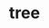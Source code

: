 ---
title: "tree"
layout: cache
categories: [package, develop]
meta: {"compilers": ["apple-clang@=15.0.0", "gcc@=10.2.1", "gcc@=10.5.0", "gcc@=13.3.0", "gcc@=7.5.0"], "num_specs": 11, "num_specs_by_stack": {"developer-tools": 1, "developer-tools-aarch64-linux-gnu": 4, "developer-tools-darwin": 1, "developer-tools-manylinux2014": 1, "developer-tools-x86_64_v3-linux-gnu": 4, "root": 11}, "oss": ["centos7", "rhel8", "ubuntu18.04", "ventura"], "platforms": ["darwin", "linux"], "stacks": ["developer-tools", "developer-tools-aarch64-linux-gnu", "developer-tools-darwin", "developer-tools-manylinux2014", "developer-tools-x86_64_v3-linux-gnu", "root"], "targets": ["aarch64", "x86_64_v3"], "versions": ["2.1.0"]}
spec_details: [{"compiler": "apple-clang@=15.0.0", "hash": "cs2hid6wpkylphdxp3ozhaymepvfjovh", "os": "ventura", "platform": "darwin", "size": "-", "stacks": ["developer-tools-darwin", "root"], "tarball": "https://binaries.spack.io/develop/build_cache/darwin-ventura-aarch64/apple-clang-15.0.0/tree-2.1.0/darwin-ventura-aarch64-apple-clang-15.0.0-tree-2.1.0-cs2hid6wpkylphdxp3ozhaymepvfjovh.spack", "target": "aarch64", "variants": ["build_system=generic"], "versions": ["2.1.0"]}, {"compiler": "gcc@=10.2.1", "hash": "fnngljwyi2vesfq2flptdke5w52ulw3k", "os": "centos7", "platform": "linux", "size": "-", "stacks": ["developer-tools-manylinux2014", "root"], "tarball": "https://binaries.spack.io/develop/build_cache/linux-centos7-x86_64_v3/gcc-10.2.1/tree-2.1.0/linux-centos7-x86_64_v3-gcc-10.2.1-tree-2.1.0-fnngljwyi2vesfq2flptdke5w52ulw3k.spack", "target": "x86_64_v3", "variants": ["build_system=generic"], "versions": ["2.1.0"]}, {"compiler": "gcc@=10.5.0", "hash": "iapxypfw4zte5kqai34jfp3bwsna2nuo", "os": "centos7", "platform": "linux", "size": "-", "stacks": ["developer-tools-x86_64_v3-linux-gnu", "root"], "tarball": "https://binaries.spack.io/develop/build_cache/linux-centos7-x86_64_v3/gcc-10.5.0/tree-2.1.0/linux-centos7-x86_64_v3-gcc-10.5.0-tree-2.1.0-iapxypfw4zte5kqai34jfp3bwsna2nuo.spack", "target": "x86_64_v3", "variants": ["build_system=generic"], "versions": ["2.1.0"]}, {"compiler": "gcc@=10.5.0", "hash": "lcofzl55isoxtt6lg5jqhpsb5unum27k", "os": "centos7", "platform": "linux", "size": "-", "stacks": ["developer-tools-x86_64_v3-linux-gnu", "root"], "tarball": "https://binaries.spack.io/develop/build_cache/linux-centos7-x86_64_v3/gcc-10.5.0/tree-2.1.0/linux-centos7-x86_64_v3-gcc-10.5.0-tree-2.1.0-lcofzl55isoxtt6lg5jqhpsb5unum27k.spack", "target": "x86_64_v3", "variants": ["build_system=generic"], "versions": ["2.1.0"]}, {"compiler": "gcc@=10.5.0", "hash": "ltqnlyiodbrhmwwr5po4rejhs25csmw7", "os": "centos7", "platform": "linux", "size": "-", "stacks": ["developer-tools-x86_64_v3-linux-gnu", "root"], "tarball": "https://binaries.spack.io/develop/build_cache/linux-centos7-x86_64_v3/gcc-10.5.0/tree-2.1.0/linux-centos7-x86_64_v3-gcc-10.5.0-tree-2.1.0-ltqnlyiodbrhmwwr5po4rejhs25csmw7.spack", "target": "x86_64_v3", "variants": ["build_system=generic"], "versions": ["2.1.0"]}, {"compiler": "gcc@=10.5.0", "hash": "t7lecfk7e5oauo7zjksfykppsw6wsr4b", "os": "centos7", "platform": "linux", "size": "-", "stacks": ["developer-tools-x86_64_v3-linux-gnu", "root"], "tarball": "https://binaries.spack.io/develop/build_cache/linux-centos7-x86_64_v3/gcc-10.5.0/tree-2.1.0/linux-centos7-x86_64_v3-gcc-10.5.0-tree-2.1.0-t7lecfk7e5oauo7zjksfykppsw6wsr4b.spack", "target": "x86_64_v3", "variants": ["build_system=generic"], "versions": ["2.1.0"]}, {"compiler": "gcc@=13.3.0", "hash": "6ad24pjhx4yxt6ajs4ysjfefn7czi5l6", "os": "rhel8", "platform": "linux", "size": "-", "stacks": ["developer-tools-aarch64-linux-gnu", "root"], "tarball": "https://binaries.spack.io/develop/build_cache/linux-rhel8-aarch64/gcc-13.3.0/tree-2.1.0/linux-rhel8-aarch64-gcc-13.3.0-tree-2.1.0-6ad24pjhx4yxt6ajs4ysjfefn7czi5l6.spack", "target": "aarch64", "variants": ["build_system=generic"], "versions": ["2.1.0"]}, {"compiler": "gcc@=13.3.0", "hash": "cv25cpj4vjsr5ot3brq7duuzvrailez2", "os": "rhel8", "platform": "linux", "size": "-", "stacks": ["developer-tools-aarch64-linux-gnu", "root"], "tarball": "https://binaries.spack.io/develop/build_cache/linux-rhel8-aarch64/gcc-13.3.0/tree-2.1.0/linux-rhel8-aarch64-gcc-13.3.0-tree-2.1.0-cv25cpj4vjsr5ot3brq7duuzvrailez2.spack", "target": "aarch64", "variants": ["build_system=generic"], "versions": ["2.1.0"]}, {"compiler": "gcc@=13.3.0", "hash": "nzbi42n47vlzy4s5o4ajah5gi6wavqxg", "os": "rhel8", "platform": "linux", "size": "-", "stacks": ["developer-tools-aarch64-linux-gnu", "root"], "tarball": "https://binaries.spack.io/develop/build_cache/linux-rhel8-aarch64/gcc-13.3.0/tree-2.1.0/linux-rhel8-aarch64-gcc-13.3.0-tree-2.1.0-nzbi42n47vlzy4s5o4ajah5gi6wavqxg.spack", "target": "aarch64", "variants": ["build_system=generic"], "versions": ["2.1.0"]}, {"compiler": "gcc@=13.3.0", "hash": "rw6ritbqqufrt6z3oaquy7tj62t5jwns", "os": "rhel8", "platform": "linux", "size": "-", "stacks": ["developer-tools-aarch64-linux-gnu", "root"], "tarball": "https://binaries.spack.io/develop/build_cache/linux-rhel8-aarch64/gcc-13.3.0/tree-2.1.0/linux-rhel8-aarch64-gcc-13.3.0-tree-2.1.0-rw6ritbqqufrt6z3oaquy7tj62t5jwns.spack", "target": "aarch64", "variants": ["build_system=generic"], "versions": ["2.1.0"]}, {"compiler": "gcc@=7.5.0", "hash": "o7fya4xamde7dcptozobcq3nv7uefcnq", "os": "ubuntu18.04", "platform": "linux", "size": "-", "stacks": ["developer-tools", "root"], "tarball": "https://binaries.spack.io/develop/build_cache/linux-ubuntu18.04-x86_64_v3/gcc-7.5.0/tree-2.1.0/linux-ubuntu18.04-x86_64_v3-gcc-7.5.0-tree-2.1.0-o7fya4xamde7dcptozobcq3nv7uefcnq.spack", "target": "x86_64_v3", "variants": ["build_system=generic"], "versions": ["2.1.0"]}]
---